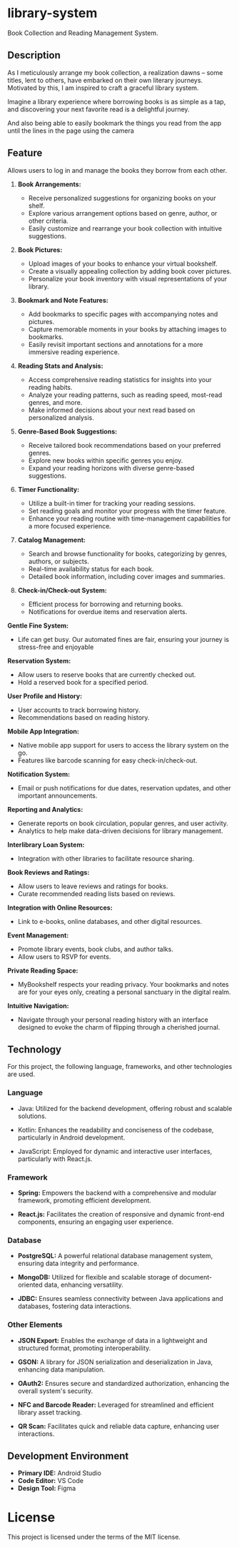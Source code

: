 # library-system

Book Collection and Reading Management System.

## Description

As I meticulously arrange my book collection, a realization dawns – some titles, lent to others, have embarked on their own literary journeys. Motivated by this, I am inspired to craft a graceful library system.

Imagine a library experience where borrowing books is as simple as a tap, and discovering your next favorite read is a delightful journey. 

And also being able to easily bookmark the things you read from the app until the lines in the page using the camera

## Feature

Allows users to log in and manage the books they borrow from each other.

1. **Book Arrangements:**
   - Receive personalized suggestions for organizing books on your shelf.
   - Explore various arrangement options based on genre, author, or other criteria.
   - Easily customize and rearrange your book collection with intuitive suggestions.

2. **Book Pictures:**
   - Upload images of your books to enhance your virtual bookshelf.
   - Create a visually appealing collection by adding book cover pictures.
   - Personalize your book inventory with visual representations of your library.

3. **Bookmark and Note Features:**
   - Add bookmarks to specific pages with accompanying notes and pictures.
   - Capture memorable moments in your books by attaching images to bookmarks.
   - Easily revisit important sections and annotations for a more immersive reading experience.

4. **Reading Stats and Analysis:**
   - Access comprehensive reading statistics for insights into your reading habits.
   - Analyze your reading patterns, such as reading speed, most-read genres, and more.
   - Make informed decisions about your next read based on personalized analysis.

5. **Genre-Based Book Suggestions:**
   - Receive tailored book recommendations based on your preferred genres.
   - Explore new books within specific genres you enjoy.
   - Expand your reading horizons with diverse genre-based suggestions.

6. **Timer Functionality:**
   - Utilize a built-in timer for tracking your reading sessions.
   - Set reading goals and monitor your progress with the timer feature.
   - Enhance your reading routine with time-management capabilities for a more focused experience.

7. **Catalog Management:**
   - Search and browse functionality for books, categorizing by genres, authors, or subjects.
   - Real-time availability status for each book.
   - Detailed book information, including cover images and summaries.

8. **Check-in/Check-out System:**
   - Efficient process for borrowing and returning books.
   - Notifications for overdue items and reservation alerts.

**Gentle Fine System:**
   - Life can get busy. Our automated fines are fair, ensuring your journey is stress-free and enjoyable

**Reservation System:**
   - Allow users to reserve books that are currently checked out.
   - Hold a reserved book for a specified period.

**User Profile and History:**
   - User accounts to track borrowing history.
   - Recommendations based on reading history.

**Mobile App Integration:**
   - Native mobile app support for users to access the library system on the go.
   - Features like barcode scanning for easy check-in/check-out.

**Notification System:**
   - Email or push notifications for due dates, reservation updates, and other important announcements.

**Reporting and Analytics:**
   - Generate reports on book circulation, popular genres, and user activity.
   - Analytics to help make data-driven decisions for library management.

**Interlibrary Loan System:**
   - Integration with other libraries to facilitate resource sharing.

**Book Reviews and Ratings:**
   - Allow users to leave reviews and ratings for books.
   - Curate recommended reading lists based on reviews.

**Integration with Online Resources:**
   - Link to e-books, online databases, and other digital resources.

**Event Management:**
   - Promote library events, book clubs, and author talks.
   - Allow users to RSVP for events.

**Private Reading Space:** 
   - MyBookshelf respects your reading privacy. Your bookmarks and notes are for your eyes only, creating a personal sanctuary in the digital realm.

**Intuitive Navigation:**
   - Navigate through your personal reading history with an interface designed to evoke the charm of flipping through a cherished journal.

## Technology

For this project, the following language, frameworks, and other technologies are used. 

### Language

- Java: Utilized for the backend development, offering robust and scalable solutions.

- Kotlin: Enhances the readability and conciseness of the codebase, particularly in Android development.

- JavaScript: Employed for dynamic and interactive user interfaces, particularly with React.js.

### Framework

- **Spring:** Empowers the backend with a comprehensive and modular framework, promoting efficient development.

- **React.js:** Facilitates the creation of responsive and dynamic front-end components, ensuring an engaging user experience.

### Database

- **PostgreSQL:** A powerful relational database management system, ensuring data integrity and performance.

- **MongoDB:** Utilized for flexible and scalable storage of document-oriented data, enhancing versatility.

- **JDBC:** Ensures seamless connectivity between Java applications and databases, fostering data interactions.

### Other Elements

- **JSON Export:** Enables the exchange of data in a lightweight and structured format, promoting interoperability.

- **GSON:** A library for JSON serialization and deserialization in Java, enhancing data manipulation.

- **OAuth2:** Ensures secure and standardized authorization, enhancing the overall system's security.

- **NFC and Barcode Reader:** Leveraged for streamlined and efficient library asset tracking.

- **QR Scan:** Facilitates quick and reliable data capture, enhancing user interactions.

## Development Environment

- **Primary IDE:** Android Studio
- **Code Editor:** VS Code
- **Design Tool:** Figma

# License

This project is licensed under the terms of the MIT license.
